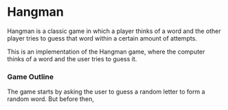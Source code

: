 # Hangman
Hangman is a classic game in which a player thinks of a word and the other player tries to guess that word within a certain amount of attempts.

This is an implementation of the Hangman game, where the computer thinks of a word and the user tries to guess it. 

### Game Outline
The game starts by asking the user to guess a random letter to form a random word.
But before then, 

